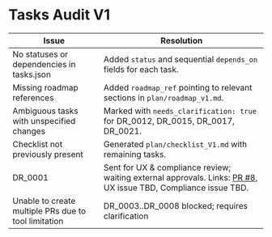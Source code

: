 # Tasks Audit V1

| Issue | Resolution |
|-------|-----------|
| No statuses or dependencies in tasks.json | Added `status` and sequential `depends_on` fields for each task. |
| Missing roadmap references | Added `roadmap_ref` pointing to relevant sections in `plan/roadmap_v1.md`. |
| Ambiguous tasks with unspecified changes | Marked with `needs_clarification: true` for DR_0012, DR_0015, DR_0017, DR_0021. |
| Checklist not previously present | Generated `plan/checklist_V1.md` with remaining tasks. |
| DR_0001 | Sent for UX & compliance review; waiting external approvals. Links: [PR #8](https://github.com/Submissiveteen/bot/pull/8), UX issue TBD, Compliance issue TBD. |
| Unable to create multiple PRs due to tool limitation | DR_0003..DR_0008 blocked; requires clarification |
